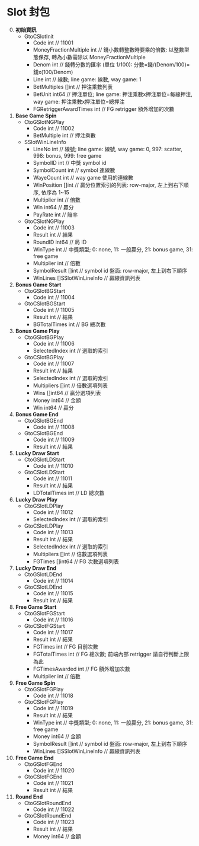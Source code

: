 Slot 封包
=========================
0. **初始資訊**
	- GtoCSlotInit
		- Code int // 11001
		- MoneyFractionMultiple int   // 錢小數轉整數時要乘的倍數: 以整數型態保存, 轉為小數需除以 MoneyFractionMultiple
		- Denom                 int   // 錢轉分數的匯率 (單位 1/100): 分數=錢/(Denom/100)=錢x(100/Denom)
		- Line                  int   // 線數; line game: 線數, way game: 1
		- BetMultiples          []int // 押注乘數列表
		- BetUnit               int64 // 押注單位; line game: 押注乘數x押注單位=每線押注, way game: 押注乘數x押注單位=總押注
		- FGRetriggerAwardTimes int   // FG retrigger 額外增加的次數
0. **Base Game Spin**
	- CtoGSlotNGPlay
		- Code int // 11002
		- BetMultiple int // 押注乘數
	- SSlotWinLineInfo
		- LineNo      int   // 線號; line game: 線號, way game: 0, 997: scatter, 998: bonus, 999: free game
		- SymbolID    int   // 中獎 symbol id
		- SymbolCount int   // symbol 連線數
		- WayeCount   int   // way game 使用的連線數
		- WinPosition []int // 贏分位置索引的列表: row-major, 左上到右下順序, 依序為 1~15
		- Multiplier  int   // 倍數
		- Win         int64 // 贏分
		- PayRate     int   // 賠率
	- GtoCSlotNGPlay
		- Code int // 11003
		- Result       int                // 結果
		- RoundID      int64              // 局 ID
		- WinType      int                // 中獎類型; 0: none, 11: 一般贏分, 21: bonus game, 31: free game
		- Multiplier   int                // 倍數
		- SymbolResult []int              // symbol id 盤面: row-major, 左上到右下順序
		- WinLines     []SSlotWinLineInfo // 贏線資訊列表
0. **Bonus Game Start**
	- CtoGSlotBGStart
		- Code int // 11004
	- GtoCSlotBGStart
		- Code int // 11005
		- Result       int // 結果
		- BGTotalTimes int // BG 總次數
0. **Bonus Game Play**
	- CtoGSlotBGPlay
		- Code int // 11006
		- SelectedIndex int // 選取的索引
	- GtoCSlotBGPlay
		- Code int // 11007
		- Result        int     // 結果
		- SelectedIndex int     // 選取的索引
		- Multipliers   []int   // 倍數選項列表
		- Wins          []int64 // 贏分選項列表
		- Money         int64   // 金額
		- Win           int64   // 贏分
0. **Bonus Game End**
	- CtoGSlotBGEnd
		- Code int // 11008
	- GtoCSlotBGEnd
		- Code int // 11009
		- Result        int     // 結果
0. **Lucky Draw Start**
	- CtoGSlotLDStart
		- Code int // 11010
	- GtoCSlotLDStart
		- Code int // 11011
		- Result       int // 結果
		- LDTotalTimes int // LD 總次數
0. **Lucky Draw Play**
	- CtoGSlotLDPlay
		- Code int // 11012
		- SelectedIndex int // 選取的索引
	- GtoCSlotLDPlay
		- Code int // 11013
		- Result        int     // 結果
		- SelectedIndex int     // 選取的索引
		- Multipliers   []int   // 倍數選項列表
		- FGTimes       []int64 // FG 次數選項列表
0. **Lucky Draw End**
	- CtoGSlotLDEnd
		- Code int // 11014
	- GtoCSlotLDEnd
		- Code int // 11015
		- Result        int     // 結果
0. **Free Game Start**
	- CtoGSlotFGStart
		- Code int // 11016
	- GtoCSlotFGStart
		- Code int // 11017
		- Result         int // 結果
		- FGTimes        int // FG 目前次數
		- FGTotalTimes   int // FG 總次數; 前端內部 retrigger 請自行判斷上限為此
		- FGTimesAwarded int // FG 額外增加次數
		- Multiplier     int // 倍數
0. **Free Game Spin**
	- CtoGSlotFGPlay
		- Code int // 11018
	- GtoCSlotFGPlay
		- Code int // 11019
		- Result       int                // 結果
		- WinType      int                // 中獎類型; 0: none, 11: 一般贏分, 21: bonus game, 31: free game
		- Money        int64              // 金額
		- SymbolResult []int              // symbol id 盤面: row-major, 左上到右下順序
		- WinLines     []SSlotWinLineInfo // 贏線資訊列表
0. **Free Game End**
	- CtoGSlotFGEnd
		- Code int // 11020
	- GtoCSlotFGEnd
		- Code int // 11021
		- Result int // 結果
0. **Round End**
	- CtoGSlotRoundEnd
		- Code int // 11022
	- GtoCSlotRoundEnd
		- Code int // 11023
		- Result int   // 結果
		- Money  int64 // 金額
